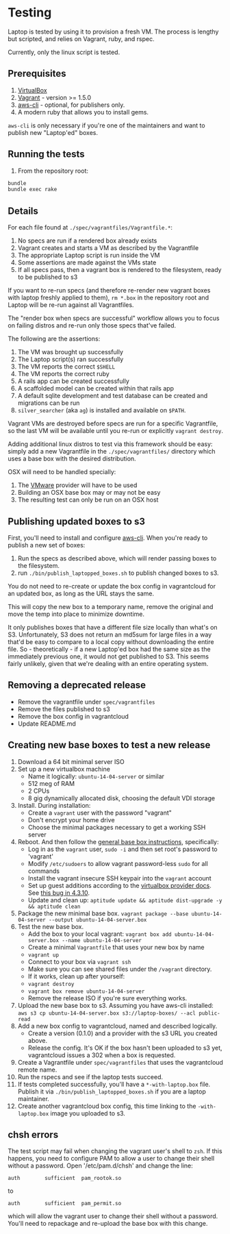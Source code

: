 # Testing

Laptop is tested by using it to provision a fresh VM. The process is lengthy
but scripted, and relies on Vagrant, ruby, and rspec.

Currently, only the linux script is tested.

## Prerequisites

1. [VirtualBox][]
2. [Vagrant][] - version >= 1.5.0
3. [aws-cli][] - optional, for publishers only.
4. A modern ruby that allows you to install gems.

[VirtualBox]: https://www.virtualbox.org/
[Vagrant]: http://www.vagrantup.com/
[aws-cli]: http://docs.aws.amazon.com/cli/latest/userguide/cli-chap-welcome.html

`aws-cli` is only necessary if you're one of the maintainers and want to
publish new "Laptop'ed" boxes.

## Running the tests

1. From the repository root:

```sh
bundle
bundle exec rake
```

## Details

For each file found at `./spec/vagrantfiles/Vagrantfile.*`:

1. No specs are run if a rendered box already exists
2. Vagrant creates and starts a VM as described by the Vagrantfile
3. The appropriate Laptop script is run inside the VM
4. Some assertions are made against the VMs state
5. If all specs pass, then a vagrant box is rendered to the filesystem, ready to be published to s3

If you want to re-run specs (and therefore re-render new vagrant boxes with
laptop freshly applied to them), `rm *.box` in the repository root and Laptop
will be re-run against all Vagrantfiles.

The "render box when specs are successful" workflow allows you to focus on
failing distros and re-run only those specs that've failed.

The following are the assertions:

1. The VM was brought up successfully
2. The Laptop script(s) ran successfully
3. The VM reports the correct `$SHELL`
4. The VM reports the correct ruby
5. A rails app can be created successfully
6. A scaffolded model can be created within that rails app
7. A default sqlite development and test database can be created and migrations can be run
8. `silver_searcher` (aka `ag`) is installed and available on `$PATH`.

Vagrant VMs are destroyed before specs are run for a specific Vagrantfile, so
the last VM will be available until you re-run or explicitly `vagrant destroy`.

Adding additional linux distros to test via this framework should be easy:
simply add a new Vagrantfile in the `./spec/vagrantfiles/` directory which uses
a base box with the desired distribution.

OSX will need to be handled specially:

1. The [VMware][] provider will have to be used
2. Building an OSX base box may or may not be easy
3. The resulting test can only be run on an OSX host

[VMware]: http://www.vmware.com/

## Publishing updated boxes to s3

First, you'll need to install and configure [aws-cli].  When you're ready to
publish a new set of boxes:

1. Run the specs as described above, which will render passing boxes to the filesystem.
2. run `./bin/publish_laptopped_boxes.sh` to publish changed boxes to s3.

You do not need to re-create or update the box config in vagrantcloud for an
updated box, as long as the URL stays the same.

This will copy the new box to a temporary name, remove the original and move
the temp into place to minimize downtime.

It only publishes boxes that have a different file size locally than what's on
S3. Unfortunately, S3 does not return an md5sum for large files in a way that'd
be easy to compare to a local copy without downloading the entire file. So -
theoretically - if a new Laptop'ed box had the same size as the immediately
previous one, it would not get published to S3. This seems fairly unlikely,
given that we're dealing with an entire operating system.

## Removing a deprecated release

- Remove the vagrantfile under `spec/vagrantfiles`
- Remove the files published to s3
- Remove the box config in vagrantcloud
- Update README.md

## Creating new base boxes to test a new release

1. Download a 64 bit minimal server ISO
1. Set up a new virtualbox machine
    - Name it logically: `ubuntu-14-04-server` or similar
    - 512 meg of RAM
    - 2 CPUs
    - 8 gig dynamically allocated disk, choosing the default VDI storage
1. Install. During installation:
    - Create a `vagrant` user with the password "vagrant"
    - Don't encrypt your home drive
    - Choose the minimal packages necessary to get a working SSH server
1. Reboot. And then follow the [general base box instructions][], specifically:
    - Log in as the `vagrant` user, `sudo -i` and then set root's password to 'vagrant'
    - Modify `/etc/sudoers` to allow vagrant password-less `sudo` for all commands
    - Install the vagrant insecure SSH keypair into the `vagrant` account
    - Set up guest additions according to the [virtualbox provider docs][]. See [this bug in 4.3.10][].
    - Update and clean up: `aptitude update && aptitude dist-upgrade -y && aptitude clean`
1. Package the new minimal base box.
    `vagrant package --base ubuntu-14-04-server --output ubuntu-14-04-server.box`
1. Test the new base box.
    - Add the box to your local vagrant: `vagrant box add ubuntu-14-04-server.box --name ubuntu-14-04-server`
    - Create a minimal `Vagrantfile` that uses your new box by name
    - `vagrant up`
    - Connect to your box via `vagrant ssh`
    - Make sure you can see shared files under the `/vagrant` directory.
    - If it works, clean up after yourself:
    - `vagrant destroy`
    - `vagrant box remove ubuntu-14-04-server`
    - Remove the release ISO if you're sure everything works.
1. Upload the new base box to s3. Assuming you have aws-cli installed:
    `aws s3 cp ubuntu-14-04-server.box s3://laptop-boxes/ --acl public-read`
1. Add a new box config to vagrantcloud, named and described logically.
    - Create a version (0.1.0) and a provider with the s3 URL you created above.
    - Release the config. It's OK if the box hasn't been uploaded to s3 yet,
      vagrantcloud issues a 302 when a box is requested.
1. Create a Vagrantfile under `spec/vagrantfiles` that uses the vagrantcloud remote name.
1. Run the rspecs and see if the laptop tests succeed.
1. If tests completed successfully, you'll have a `*-with-laptop.box` file.
    Publish it via `./bin/publish_laptopped_boxes.sh` if you are a laptop maintainer.
1. Create another vagrantcloud box config, this time linking to the
    `-with-laptop.box` image you uploaded to s3.

[general base box instructions]:http://docs.vagrantup.com/v2/boxes/base.html
[virtualbox provider docs]:http://docs.vagrantup.com/v2/virtualbox/boxes.html
[this bug in 4.3.10]:https://github.com/dotless-de/vagrant-vbguest/issues/117

## chsh errors

The test script may fail when changing the vagrant user's shell to `zsh`. If
this happens, you need to configure PAM to allow a user to change their shell
without a password. Open '/etc/pam.d/chsh' and change the line:

    auth		sufficient	pam_rootok.so

to

    auth		sufficient	pam_permit.so

which will allow the vagrant user to change their shell without a password.
You'll need to repackage and re-upload the base box with this change.
